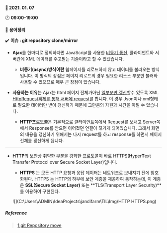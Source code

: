 **:date: 2021. 01. 07**

:clock8: **09:00-19:00**

:bookmark_tabs: **용어정리** 

:heavy_check_mark: **이슈 : git repository clone/mirror**







* **Ajax**를 한마디로 정의하자면 JavaScript를 사용한 <u>비동기 통신</u>, 클라이언트와 서버간에 XML 데이터를 주고받는 기술이라고 할 수 있겠습니다.
  * **비동기(async)방식이란** 웹페이지를 리로드하지 않고 데이터를 불러오는 방식입니다. 이 방식의 장점은 페이지 리로드의 경우 필요한 리소스 부분만 불러와 사용할 수 있으므로 매우 큰 장점이 있습니다.



* **사용하는 이유**는 Ajax는 html 페이지 전체가아닌 <u>일부분만 갱신</u>할수 있도록 XML <u>HttpRequest객체를 통해 서버에 request</u>를 합니다. 이 경우 Json이나 xml형태로 필요한 데이터만 받아 갱신하기 때문에 그만큼의 자원과 시간을 아낄 수 있습니다. 
  * **HTTP프로토콜**은 기본적으로 클라이언트쪽에서 Request를 보내고 Server쪽에서 Response를 받으면 이어졌던 연결이 끊기게 되어있습니다. 그래서 화면의 내용을 갱신하기 위해서는 다시 request를 하고 response를 하면서 페이지 전체를 갱신하게 됩니다.

---

* **HTTP**의 보안상 취약한 부분을 강화한 프로토콜이 바로 HTTPS(**H**yper**T**ext **T**ransfer **P**rotocol over **S**ecure Socket Layer)입니다.

  * **HTTPS** 는 모든 HTTP 요청과 응답 데이터는 네트워크로 보내지기 전에 암호화된다. HTTPS 는 HTTP의 하부에 보안 계층을 제공하여 동작하는데, 이 계층은 **SSL(Secure Socket Layer)** 또는 **TLS(Transport Layer Security)**를 이용하여 구현된다.

  ![](C:\Users\ADMIN\IdeaProjects\jandifarm\TIL\Img\HTTP HTTPS.png)



##### Reference

> [1.git Repository move](https://hello-bryan.tistory.com/203)

